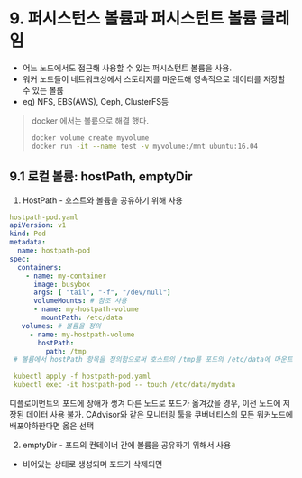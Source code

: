 # 9. 퍼시스턴스 볼륨과 퍼시스턴트 볼륨 클레임
- 어느 노드에서도 접근해 사용할 수 있는 퍼시스턴트 볼륨을 사용.
- 워커 노드들이 네트워크상에서 스토리지를 마운트해 영속적으로 데이터를 저장할 수 있는 볼륨
- eg) NFS, EBS(AWS), Ceph, ClusterFS등

> docker 에서는 볼륨으로 해결 했다.
> ```sh
> docker volume create myvolume
> docker run -it --name test -v myvolume:/mnt ubuntu:16.04
> ```

## 9.1 로컬 볼륨: hostPath, emptyDir
 1. HostPath - 호스트와 볼륨을 공유하기 위해 사용
```yaml
hostpath-pod.yaml
apiVersion: v1
kind: Pod
metadata:
  name: hostpath-pod
spec:
  containers:
    - name: my-container
      image: busybox
      args: [ "tail", "-f", "/dev/null"]
      volumeMounts: # 참조 사용
      - name: my-hostpath-volume
        mountPath: /etc/data
   volumes: # 볼륨을 정의
     - name: my-hostpath-volume
       hostPath:
         path: /tmp
 # 볼륨에서 hostPath 항목을 정의함으로써 호스트의 /tmp를 포드의 /etc/data에 마운트함
 
 kubectl apply -f hostpath-pod.yaml
 kubectl exec -it hostpath-pod -- touch /etc/data/mydata        
```
디플로이먼트의 포드에 장애가 생겨 다른 노드로 포드가 옮겨갔을 경우, 이전 노드에 저장된 데이터 사용 불가.
CAdvisor와 같은 모니터링 툴을 쿠버네티스의 모든 워커노드에 배포야하한다면 옳은 선택


2. emptyDir - 포드의 컨테이너 간에 볼륨을 공유하기 위해서 사용
- 비어있는 상태로 생성되며 포드가 삭제되면 




<!--stackedit_data:
eyJoaXN0b3J5IjpbLTc2MDg3OTI1OCwtMTc2NDU1NjUzNywtND
YwMjA4ODQ1LC0xMjM3NTI4MjI4XX0=
-->